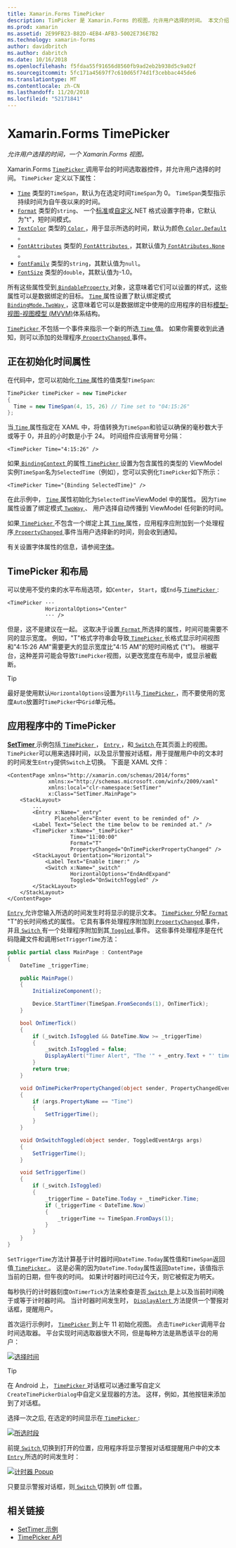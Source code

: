 ```yaml
---
title: Xamarin.Forms TimePicker
description: TimPicker 是 Xamarin.Forms 的视图，允许用户选择的时间。 本文介绍如何使用 Xamarin.Forms 应用程序中的 TimePicker。
ms.prod: xamarin
ms.assetid: 2E99FB23-B82D-4EB4-AFB3-5002E736E7B2
ms.technology: xamarin-forms
author: davidbritch
ms.author: dabritch
ms.date: 10/16/2018
ms.openlocfilehash: f5fdaa55f91656d8560fb9ad2eb2b938d5c9a02f
ms.sourcegitcommit: 5fc171a45697f7c610d65f74d1f3cebbac445de6
ms.translationtype: MT
ms.contentlocale: zh-CN
ms.lasthandoff: 11/20/2018
ms.locfileid: "52171841"
---
```

# <a name="xamarinforms-timepicker"></a>Xamarin.Forms TimePicker

_允许用户选择的时间，一个 Xamarin.Forms 视图。_

Xamarin.Forms [ `TimePicker` ](xref:Xamarin.Forms.TimePicker)调用平台的时间选取器控件，并允许用户选择的时间。 `TimePicker` 定义以下属性：

- [`Time`](xref:Xamarin.Forms.TimePicker.Time) 类型的`TimeSpan`，默认为在选定时间`TimeSpan`为 0。 `TimeSpan`类型指示持续时间为自午夜以来的时间。
- [`Format`](xref:Xamarin.Forms.TimePicker.Format) 类型的`string`、 一个[标准](/dotnet/standard/base-types/standard-date-and-time-format-strings/)或[自定义](/dotnet/standard/base-types/custom-date-and-time-format-strings/).NET 格式设置字符串，它默认为"t"，短时间模式。
- [`TextColor`](xref:Xamarin.Forms.TimePicker.TextColor) 类型的[ `Color` ](xref:Xamarin.Forms.Color)，用于显示所选的时间，默认为颜色[ `Color.Default` ](xref:Xamarin.Forms.Color.Default)。
- [`FontAttributes`](xref:Xamarin.Forms.TimePicker.FontAttributes) 类型的[ `FontAttributes` ](xref:Xamarin.Forms.FontAttributes)，其默认值为[ `FontAtributes.None` ](xref:Xamarin.Forms.FontAttributes.None)。
- [`FontFamily`](xref:Xamarin.Forms.TimePicker.FontFamily) 类型的`string`，其默认值为`null`。
- [`FontSize`](xref:Xamarin.Forms.TimePicker.FontSize) 类型的`double`，其默认值为-1.0。

所有这些属性受到[ `BindableProperty` ](xref:Xamarin.Forms.BindableProperty)对象，这意味着它们可以设置的样式，这些属性可以是数据绑定的目标。 [ `Time` ](xref:Xamarin.Forms.TimePicker.Time)属性设置了默认绑定模式[ `BindingMode.TwoWay` ](xref:Xamarin.Forms.BindingMode.TwoWay)，这意味着它可以是数据绑定中使用的应用程序的目标[模型-视图-视图模型 (MVVM)](~/xamarin-forms/enterprise-application-patterns/mvvm.md)体系结构。

[ `TimePicker` ](xref:Xamarin.Forms.TimePicker)不包括一个事件来指示一个新的所选[ `Time` ](xref:Xamarin.Forms.TimePicker.Time)值。 如果你需要收到此通知，则可以添加的处理程序[ `PropertyChanged` ](xref:Xamarin.Forms.BindableObject.PropertyChanged)事件。

## <a name="initializing-the-time-property"></a>正在初始化时间属性

在代码中，您可以初始化[ `Time` ](xref:Xamarin.Forms.TimePicker.Time)属性的值类型`TimeSpan`:

```csharp
TimePicker timePicker = new TimePicker
{
  Time = new TimeSpan(4, 15, 26) // Time set to "04:15:26"
};
```

当[ `Time` ](xref:Xamarin.Forms.TimePicker.Time)属性指定在 XAML 中，将值转换为`TimeSpan`和验证以确保的毫秒数大于或等于 0，并且的小时数是小于 24。 时间组件应该用冒号分隔：

```xaml
<TimePicker Time="4:15:26" />
```

如果[ `BindingContext` ](xref:Xamarin.Forms.BindableObject.BindingContext)的属性[ `TimePicker` ](xref:Xamarin.Forms.TimePicker)设置为包含属性的类型的 ViewModel 实例`TimeSpan`名为`SelectedTime`（例如），您可以实例化`TimePicker`如下所示：

```xaml
<TimePicker Time="{Binding SelectedTime}" />
```

在此示例中， [ `Time` ](xref:Xamarin.Forms.TimePicker.Time)属性初始化为`SelectedTime`ViewModel 中的属性。 因为`Time`属性设置了绑定模式[ `TwoWay` ](xref:Xamarin.Forms.BindingMode.TwoWay)、 用户选择自动传播到 ViewModel 任何新的时间。

如果[ `TimePicker` ](xref:Xamarin.Forms.TimePicker)不包含一个绑定上其[ `Time` ](xref:Xamarin.Forms.TimePicker.Time)属性，应用程序应附加到一个处理程序[ `PropertyChanged` ](xref:Xamarin.Forms.BindableObject.PropertyChanged)事件当用户选择新的时间，则会收到通知。

有关设置字体属性的信息，请参阅[字体](~/xamarin-forms/user-interface/text/fonts.md)。

## <a name="timepicker-and-layout"></a>TimePicker 和布局

可以使用不受约束的水平布局选项，如`Center`， `Start`，或`End`与[ `TimePicker` ](xref:Xamarin.Forms.TimePicker):

```xaml
<TimePicker ···
            HorizontalOptions="Center"
            ··· />
```

但是，这不是建议在一起。 这取决于设置[ `Format` ](xref:Xamarin.Forms.TimePicker.Format)所选择的属性，时间可能需要不同的显示宽度。 例如，"T"格式字符串会导致[ `TimePicker` ](xref:Xamarin.Forms.TimePicker)长格式显示时间视图和"4:15:26 AM"需要更大的显示宽度比"4:15 AM"的短时间格式 ("t")。 根据平台，这种差异可能会导致`TimePicker`视图，以更改宽度在布局中，或显示被截断。

> [!TIP]
> 最好是使用默认`HorizontalOptions`设置为`Fill`与[ `TimePicker` ](xref:Xamarin.Forms.TimePicker)，而不要使用的宽度`Auto`放置时`TimePicker`中`Grid`单元格。

## <a name="timepicker-in-an-application"></a>应用程序中的 TimePicker

[ **SetTimer** ](https://developer.xamarin.com/samples/xamarin-forms/UserInterface/TimePicker/)示例包括[ `TimePicker` ](xref:Xamarin.Forms.TimePicker)， [ `Entry` ](xref:Xamarin.Forms.Entry)，和[ `Switch` ](xref:Xamarin.Forms.Switch)在其页面上的视图。 `TimePicker`可以用来选择时间，以及显示警报对话框，用于提醒用户中的文本时的时间发生`Entry`提供`Switch`上切换。 下面是 XAML 文件：

```xaml
<ContentPage xmlns="http://xamarin.com/schemas/2014/forms"
             xmlns:x="http://schemas.microsoft.com/winfx/2009/xaml"
             xmlns:local="clr-namespace:SetTimer"
             x:Class="SetTimer.MainPage">
    <StackLayout>
        ...
        <Entry x:Name="_entry"
               Placeholder="Enter event to be reminded of" />
        <Label Text="Select the time below to be reminded at." />
        <TimePicker x:Name="_timePicker"
                    Time="11:00:00"
                    Format="T"
                    PropertyChanged="OnTimePickerPropertyChanged" />
        <StackLayout Orientation="Horizontal">
            <Label Text="Enable timer:" />
            <Switch x:Name="_switch"
                    HorizontalOptions="EndAndExpand"
                    Toggled="OnSwitchToggled" />
        </StackLayout>
    </StackLayout>
</ContentPage>
```

[ `Entry` ](xref:Xamarin.Forms.Entry)允许您输入所选的时间发生时将显示的提示文本。 [ `TimePicker` ](xref:Xamarin.Forms.TimePicker)分配[ `Format` ](xref:Xamarin.Forms.TimePicker.Format) "T"的长时间格式的属性。 它具有事件处理程序附加到[ `PropertyChanged` ](xref:Xamarin.Forms.BindableObject.PropertyChanged)事件，并且[ `Switch` ](xref:Xamarin.Forms.Switch)有一个处理程序附加到其[ `Toggled` ](xref:Xamarin.Forms.Switch.Toggled)事件。 这些事件处理程序是在代码隐藏文件和调用`SetTriggerTime`方法：

```csharp
public partial class MainPage : ContentPage
{
    DateTime _triggerTime;

    public MainPage()
    {
        InitializeComponent();

        Device.StartTimer(TimeSpan.FromSeconds(1), OnTimerTick);
    }

    bool OnTimerTick()
    {
        if (_switch.IsToggled && DateTime.Now >= _triggerTime)
        {
            _switch.IsToggled = false;
            DisplayAlert("Timer Alert", "The '" + _entry.Text + "' timer has elapsed", "OK");
        }
        return true;
    }

    void OnTimePickerPropertyChanged(object sender, PropertyChangedEventArgs args)
    {
        if (args.PropertyName == "Time")
        {
            SetTriggerTime();
        }
    }

    void OnSwitchToggled(object sender, ToggledEventArgs args)
    {
        SetTriggerTime();
    }

    void SetTriggerTime()
    {
        if (_switch.IsToggled)
        {
            _triggerTime = DateTime.Today + _timePicker.Time;
            if (_triggerTime < DateTime.Now)
            {
                _triggerTime += TimeSpan.FromDays(1);
            }
        }
    }
}
```

`SetTriggerTime`方法计算基于计时器时间`DateTime.Today`属性值和`TimeSpan`返回值[ `TimePicker` ](xref:Xamarin.Forms.TimePicker)。 这是必需的因为`DateTime.Today`属性返回`DateTime`，该值指示当前的日期，但午夜的时间。 如果计时器时间已过今天，则它被假定为明天。

每秒执行的计时器刻度`OnTimerTick`方法来检查是否[ `Switch` ](xref:Xamarin.Forms.Switch)是上以及当前时间晚于或等于计时器时间。 当计时器时间发生时， [ `DisplayAlert` ](xref:Xamarin.Forms.Page.DisplayAlert*)方法提供一个警报对话框，提醒用户。

首次运行示例时， [ `TimePicker` ](xref:Xamarin.Forms.TimePicker)到上午 11 初始化视图。 点击`TimePicker`调用平台时间选取器。 平台实现时间选取器很大不同，但是每种方法是熟悉该平台的用户：

[![选择时间](timepicker-images/timepicker-open.png "选择时间")](timepicker-images/timepicker-open-large.png#lightbox "选择时间")

> [!TIP]
> 在 Android 上， [ `TimePicker` ](xref:Xamarin.Forms.TimePicker)对话框可以通过重写自定义`CreateTimePickerDialog`中自定义呈现器的方法。 这样，例如，其他按钮来添加到了对话框。

选择一次之后, 在选定的时间显示在[ `TimePicker` ](xref:Xamarin.Forms.TimePicker):

[![所选时段](timepicker-images/timepicker-selected.png "所选时段")](timepicker-images/timepicker-selected-large.png#lightbox "所选时段")

前提[ `Switch` ](xref:Xamarin.Forms.Switch)切换到打开的位置，应用程序将显示警报对话框提醒用户中的文本[ `Entry` ](xref:Xamarin.Forms.Entry)所选的时间发生时：

[![计时器 Popup](timepicker-images/timer-test.png "计时器弹出")](timepicker-images/timer-test-large.png#lightbox "计时器弹出窗口")

只要显示警报对话框，则[ `Switch` ](xref:Xamarin.Forms.Switch)切换到 off 位置。

## <a name="related-links"></a>相关链接

- [SetTimer 示例](https://developer.xamarin.com/samples/xamarin-forms/UserInterface/TimePicker/)
- [TimePicker API](xref:Xamarin.Forms.TimePicker)
